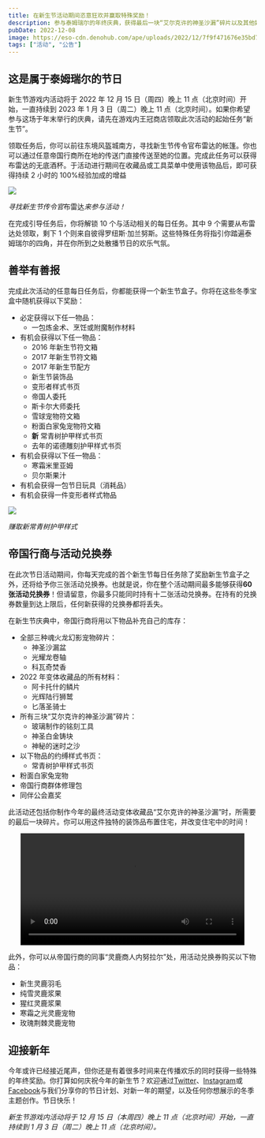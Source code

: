 ```yaml
---
title: 在新生节活动期间恣意狂欢并赢取特殊奖励！
description: 参与泰姆瑞尔的年终庆典，获得最后一块“艾尔克许的神圣沙漏”碎片以及其他好物。
pubDate: 2022-12-08
image: https://eso-cdn.denohub.com/ape/uploads/2022/12/7f9f471676e35bd75f30bdfcbd7cc80b.jpg
tags: ["活动", "公告"]
---
```


## 这是属于泰姆瑞尔的节日

新生节游戏内活动将于 2022 年 12 月 15 日（周四）晚上 11 点（北京时间）开始，一直持续到 2023 年 1 月 3 日（周二）晚上 11
点（北京时间）。如果你希望参与这场于年末举行的庆典，请先在游戏内王冠商店领取此次活动的起始任务“新生节”。

领取任务后，你可以前往东境风盔城南方，寻找新生节传令官布雷达的帐篷。你也可以通过任意帝国行商所在地的传送门直接传送至她的位置。完成此任务可以获得布雷达的无底酒杯。于活动进行期间在收藏品或工具菜单中使用该物品后，即可获得持续
2 小时的 100%经验加成的增益

![](https://eso-cdn.denohub.com/ape/uploads/2022/12/3d491a1995c48e415d3bb39b8945beca.jpg)

<p class="text-gray-500 text-sm text-center"><i>寻找新生节传令官</i>布雷达<i>来参与活动！</i></p>

在完成引导任务后，你将解锁 10 个与活动相关的每日任务。其中 9 个需要从布雷达处领取，剩下 1
个则来自彼得罗纽斯·加兰努斯。这些特殊任务将指引你踏遍泰姆瑞尔的四角，并在你所到之处散播节日的欢乐气氛。

## 善举有善报

完成此次活动的任意每日任务后，你都能获得一个新生节盒子。你将在这些冬季宝盒中随机获得以下奖励：

- 必定获得以下任一物品：
  - 一包炼金术、烹饪或附魔制作材料
- 有机会获得以下任一物品：
  - 2016 年新生节符文箱
  - 2017 年新生节符文箱
  - 2017 年新生节配方
  - 新生节装饰品
  - 变形者样式书页
  - 帝国人委托
  - 斯卡尔大师委托
  - 雪球宠物符文箱
  - 粉面白家兔宠物符文箱
  - **新** 常青树护甲样式书页
  - 去年的诺德雕刻护甲样式书页
- 有机会获得以下任一物品：
  - 寒霜米里亚姆
  - 贝尔斯果汁
- 有机会获得一包节日玩具（消耗品）
- 有机会获得一件变形者样式物品

![](https://eso-cdn.denohub.com/ape/uploads/2022/12/3b0d49876099dc0e444815c927b4d674.jpg)

<p class="text-gray-500 text-sm text-center"><i>赚取新常青树护甲样式</i></p>

## 帝国行商与活动兑换券

在此次节日活动期间，你每天完成的首个新生节每日任务除了奖励新生节盒子之外，还将给予你三张活动兑换券。也就是说，你在整个活动期间最多能够获得**60
张活动兑换券**！但请留意，你最多只能同时持有十二张活动兑换券。在持有的兑换券数量到达上限后，任何新获得的兑换券都将丢失。

在新生节庆典中，帝国行商将用以下物品补充自己的库存：

- 全部三种魂火龙幻影宠物碎片：
  - 神圣沙漏盆
  - 光耀龙卷轴
  - 科瓦奇焚香
- 2022 年变体收藏品的所有材料：
  - 阿卡托什的鳞片
  - 光辉陆行狮鹫
  - 匕落圣骑士
- 所有三块“艾尔克许的神圣沙漏”碎片：
  - 玻璃制作的铭刻工具
  - 神圣白金铸块
  - 神秘的迷时之沙
- 以下物品的约缚样式书页：
  - 常青树护甲样式书页
- 粉面白家兔宠物
- 帝国行商群体修理包
- 同伴公会嘉奖

此活动还包括你制作今年的最终活动变体收藏品“艾尔克许的神圣沙漏”时，所需要的最后一块碎片。你可以用这件独特的装饰品布置住宅，并改变住宅中的时间！

<video controls width="90%" style="margin: 0 auto; display: block;"><source src="https://esossl-a.akamaihd.net/uploads/Community/Article/event/LTO_Furnishing_Sacred_Hourglass_Of_Alkosh_ESRB.mp4" type="video/mp4;"><source src="https://esossl-a.akamaihd.net/uploads/Community/Article/event/LTO_Furnishing_Sacred_Hourglass_Of_Alkosh_ESRB_WEB.webm" type="video/webm;"></video>

此外，你可以从帝国行商的同事“灵鹿商人内努拉尔”处，用活动兑换券购买以下物品：

- 新生灵鹿羽毛
- 纯雪灵鹿浆果
- 猩红灵鹿浆果
- 寒霜之光灵鹿宠物
- 玫瑰荆棘灵鹿宠物

## 迎接新年

今年或许已经接近尾声，但你还是有着很多时间来在传播欢乐的同时获得一些特殊的年终奖励。你打算如何庆祝今年的新生节？欢迎通过[Twitter](https://twitter.com/TESOnline)、[Instagram](https://www.instagram.com/elderscrollsonline/)或[Facebook](https://www.facebook.com/ElderScrollsOnline)与我们分享你的节日计划、对新一年的期望，以及任何你想展示的冬季主题创作。节日快乐！

_新生节游戏内活动将于 12 月 15 日（本周四）晚上 11 点（北京时间）开始，一直持续到 1 月 3 日（周二）晚上 11
点（北京时间）。_
